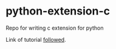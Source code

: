 # python-extension-c
Repo for writing c extension for python

Link of tutorial [followed](https://realpython.com/build-python-c-extension-module/).

